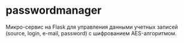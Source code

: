 # passwordmanager

Микро-сервис на Flask для управления данными учетных записей (source, login, e-mail, password) с шифрованием AES-алгоритмом.
